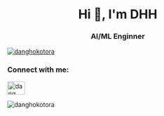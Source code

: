 <h1 align="center">Hi 👋, I'm DHH</h1>
<h3 align="center">AI/ML Enginner</h3>

<p align="left"> <a href="https://github.com/ryo-ma/github-profile-trophy"><img src="https://github-profile-trophy.vercel.app/?username=danghokotora" alt="danghokotora" /></a> </p>

<h3 align="left">Connect with me:</h3>
<p align="left">
<a href="https://www.linkedin.com/in/dang-ho-ha-5b2282249/" target="blank"><img align="center" src="https://raw.githubusercontent.com/rahuldkjain/github-profile-readme-generator/master/src/images/icons/Social/linked-in-alt.svg" alt="dang ho ha" height="30" width="40" /></a>
</p>


<p><img align="center" src="https://github-readme-stats.vercel.app/api/top-langs?username=danghokotora&show_icons=true&locale=en&layout=compact" alt="danghokotora" /></p>
